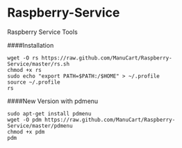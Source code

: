 Raspberry-Service
=================

Raspberry Service Tools

####Installation

    wget -O rs https://raw.github.com/ManuCart/Raspberry-Service/master/rs.sh
    chmod +x rs
    sudo echo "export PATH=$PATH:/$HOME" > ~/.profile
    source ~/.profile
    rs

####New Version with pdmenu
    
    sudo apt-get install pdmenu
    wget -O pdm https://raw.github.com/ManuCart/Raspberry-Service/master/pdmenu
    chmod +x pdm
    pdm
